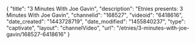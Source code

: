 {
    "title": "3 Minutes With Joe Gavin",
    "description": "Etnies presents: 3 Minutes With Joe Gavin",
    "channelid": "168527",
    "videoid": "6418616",
    "date_created": "1443728719",
    "date_modified": "1455840237",
    "type": "captivate",
    "layout": "channelVideo",
    "url": "\/etnies\/3-minutes-with-joe-gavin\/168527-6418616"
}